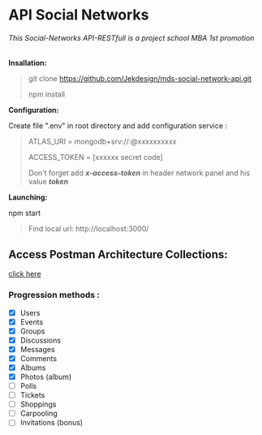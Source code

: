 # API Social Networks

###### This Social-Networks API-RESTfull is a project school MBA 1st promotion

**Insallation:**

> git clone https://github.com/Jekdesign/mds-social-network-api.git
>
> npm install

**Configuration:**

Create file ".env" in root directory and add configuration service :

> ATLAS_URI = mongodb+srv://<name>:<pass>@xxxxxxxxxx
> 
> ACCESS_TOKEN = [xxxxxx secret code]
>
> Don't forget add ***x-access-token*** in header network panel and his value ***token***

**Launching:** 

npm start

> Find local url: http://localhost:3000/

## Access Postman Architecture Collections:

[click here](https://documenter.getpostman.com/view/11411211/SzmjyEyD?version=latest#664768fd-8f5c-4091-90fa-fd0c47c08784)


### Progression methods :

- [x] Users
- [x] Events
- [x] Groups
- [x] Discussions
- [x] Messages
- [x] Comments
- [x] Albums
- [x] Photos (album)
- [ ] Polls
- [ ] Tickets
- [ ] Shoppings
- [ ] Carpooling
- [ ] Invitations (bonus)